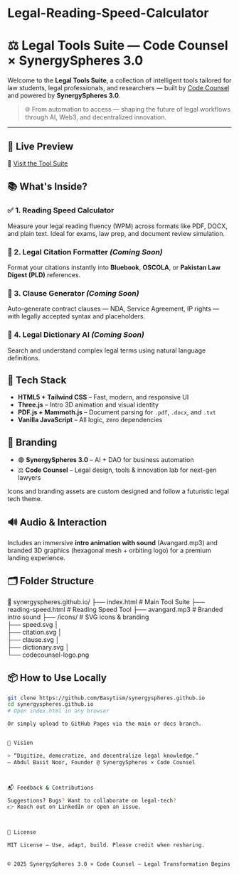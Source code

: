 # Legal-Reading-Speed-Calculator

# ⚖️ Legal Tools Suite — Code Counsel × SynergySpheres 3.0

Welcome to the **Legal Tools Suite**, a collection of intelligent tools tailored for law students, legal professionals, and researchers — built by [Code Counsel](https://www.linkedin.com/in/abdulbasitnoor) and powered by **SynergySpheres 3.0**.

> 🌐 From automation to access — shaping the future of legal workflows through AI, Web3, and decentralized innovation.

---

## 🚀 Live Preview

🔗 [Visit the Tool Suite](https://basytism.github.io/synergyspheres.github.io/)


## 📚 What's Inside?

### ✅ 1. Reading Speed Calculator
Measure your legal reading fluency (WPM) across formats like PDF, DOCX, and plain text. Ideal for exams, law prep, and document review simulation.

### 🧾 2. Legal Citation Formatter *(Coming Soon)*
Format your citations instantly into **Bluebook**, **OSCOLA**, or **Pakistan Law Digest (PLD)** references.

### 🧠 3. Clause Generator *(Coming Soon)*
Auto-generate contract clauses — NDA, Service Agreement, IP rights — with legally accepted syntax and placeholders.

### 📘 4. Legal Dictionary AI *(Coming Soon)*
Search and understand complex legal terms using natural language definitions.


## 🧩 Tech Stack

- **HTML5 + Tailwind CSS** – Fast, modern, and responsive UI
- **Three.js** – Intro 3D animation and visual identity
- **PDF.js + Mammoth.js** – Document parsing for `.pdf`, `.docx`, and `.txt`
- **Vanilla JavaScript** – All logic, zero dependencies



## 🎨 Branding

- 🟣 **SynergySpheres 3.0** – AI + DAO for business automation
- ⚖️ **Code Counsel** – Legal design, tools & innovation lab for next-gen lawyers

Icons and branding assets are custom designed and follow a futuristic legal tech theme.


## 🔊 Audio & Interaction

Includes an immersive **intro animation with sound** (Avangard.mp3) and branded 3D graphics (hexagonal mesh + orbiting logo) for a premium landing experience.


## 🗂 Folder Structure

📁 synergyspheres.github.io/ 
├── index.html      # Main Tool Suite 
├── reading-speed.html  # Reading Speed Tool 
├── avangard.mp3       # Branded intro sound
├── /icons/           # SVG icons & branding  
├── speed.svg │  
├── citation.svg │   
├── clause.svg │   
├── dictionary.svg │   
└── codecounsel-logo.png


## 📦 How to Use Locally

```bash
git clone https://github.com/Basytism/synergyspheres.github.io
cd synergyspheres.github.io
# Open index.html in any browser

Or simply upload to GitHub Pages via the main or docs branch.


🧠 Vision

> “Digitize, democratize, and decentralize legal knowledge.”
— Abdul Basit Noor, Founder @ SynergySpheres × Code Counsel



📬 Feedback & Contributions

Suggestions? Bugs? Want to collaborate on legal-tech?
👉 Reach out on LinkedIn or open an issue.



📄 License

MIT License — Use, adapt, build. Please credit when resharing.


© 2025 SynergySpheres 3.0 × Code Counsel — Legal Transformation Begins Here.